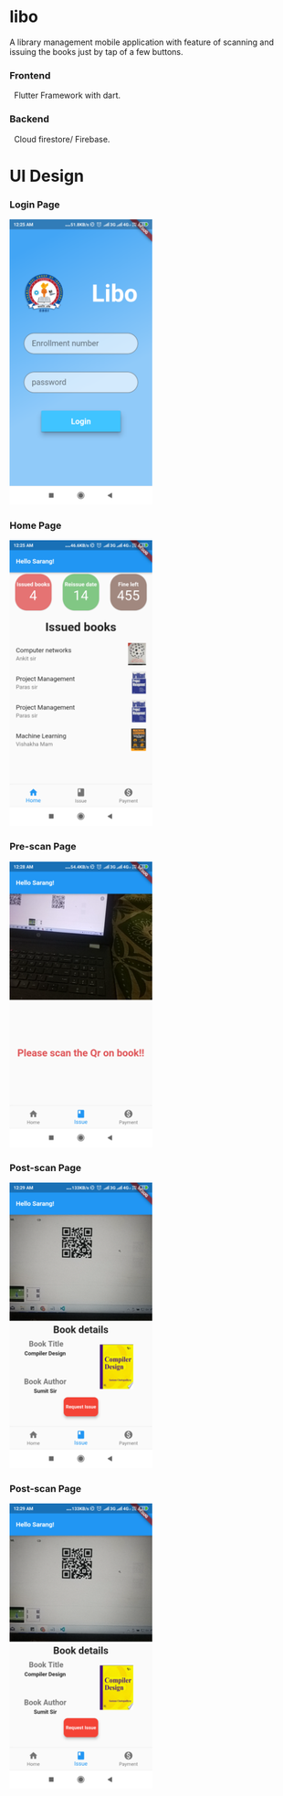 # libo
A library management mobile application with feature of scanning and issuing the books just by tap of a few buttons.
 <h3>Frontend</h3>
 &nbsp&nbspFlutter Framework with dart.
 <h3>Backend</h3>
    &nbsp&nbspCloud firestore/ Firebase.
    
   # UI Design   
  
  <h3>Login Page</h3>
  <img src="Screenshot_2020-03-20-00-25-35-982_com.example.library_management.png"  width="250"> 
   
  <h3>Home Page</h3> 
 <img src="Screenshot_2020-03-20-00-25-46-626_com.example.library_management.png" width="250">

 <h3>Pre-scan Page</h3> 
 <img src="Screenshot_2020-03-20-00-28-52-998_com.example.library_management.png" width="250">

<h3>Post-scan Page</h3> 
 <img src="Screenshot_2020-03-20-00-29-12-747_com.example.library_management.png" width="250">

<h3>Post-scan Page</h3> 
 <img src="Screenshot_2020-03-20-00-29-12-747_com.example.library_management.png" width="250">
